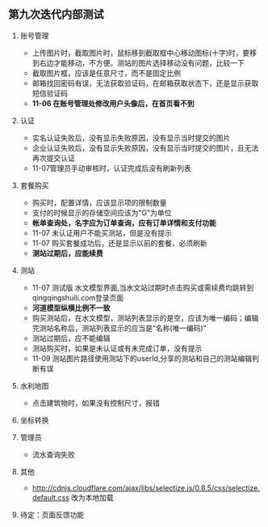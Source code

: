 ## 第九次迭代内部测试
>
1. 账号管理
    - 上传图片时，截取图片时，鼠标移到截取框中心移动图标(十字)时，要移到右边才能移动，不方便。测站的图片选择移动没有问题，比较一下
    - 截取图片框，应该是任意尺寸，而不是固定比例
    - 邮箱找回密码有误，无法获取验证码，在邮箱获取状态下，还是显示获取短信验证码
    - **11-06 在账号管理处修改用户头像后，在首页看不到**
2. 认证
    - 实名认证失败后，没有显示失败原因，没有显示当时提交的图片
    - 企业认证失败后，没有显示失败原因，没有显示当时提交的图片，且无法再次提交认证
    - 11-07管理员手动审核时，认证完成后没有刷新列表
3. 套餐购买
    - 购买时，配置详情，应该显示项的限制数量
    - 支付的时候显示的存储空间应该为"G"为单位
    - **帐单查询处，名字应为订单查询，应有订单详情和支付功能**
    - 11-07 未认证用户不能买测站，但是没有提示
    - 11-07 购买套餐成功后，还是显示以前的套餐，必须刷新
    - **测站过期后，应能续费**
4. 测站
    - 11-07 测试版 水文模型界面,当水文站过期时点击购买或需续费均跳转到qingqingshuili.com登录页面
    - **河道模型纵横比例不一致**
    - 购买测站后，在水文模型，测站列表显示的是空，应该为唯一编码；编辑完测站名称后，测站列表显示的应当是“名称(唯一编码)”
    - 测站过期后，应不能编辑
    - 测站购买时，如果是未认证或有未完成订单，没有提示
    - 11-09 测站图片路径使用测站下的userId,分享的测站和自己的测站编辑判断有误
5. 水利地图
    - 点击建筑物时，如果没有控制尺寸，报错
6. 坐标转换

7. 管理员
    - 流水查询失败
8. 其他
    - http://cdnjs.cloudflare.com/ajax/libs/selectize.js/0.8.5/css/selectize.default.css 改为本地加载
9. 待定：页面反馈功能



